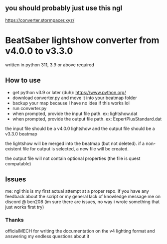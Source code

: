 ## you should probably just use this ngl
https://converter.stormpacer.xyz/
# BeatSaber lightshow converter from v4.0.0 to v3.3.0
written in python 311, 3.9 or above required
## How to use
- get python v3.9 or later (duh): https://www.python.org/
- download converter.py and move it into your beatmap folder
- backup your map because I have no idea if this works lol
- run converter.py
- when prompted, provide the input file path. ex: lightshow.dat 
- when prompted, provide the output file path. ex: ExpertPlusStandard.dat
  
the input file should be a v4.0.0 lightshow and the output file should be a v3.3.0 beatmap

the lightshow will be merged into the beatmap (but not deleted). if a non-existent file for output is selected, a new file will be created.

the output file will not contain optional properties (the file is quest compatable)
## Issues
me: ngl this is my first actual attempt at a proper repo. if you have any feedback about the script or my general lack of knowledge message me on discord @ ben208
(im sure there are issues, no way i wrote something that just works first try)
### Thanks
officialMECH for writing the documentation on the v4 lighting format and answering my endless questions about it
